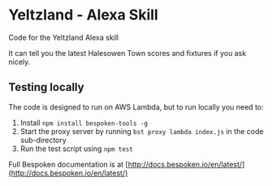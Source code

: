 # Yeltzland - Alexa Skill
Code for the Yeltzland Alexa skill

It can tell you the latest Halesowen Town scores and fixtures if you ask nicely.

## Testing locally

The code is designed to run on AWS Lambda, but to run locally you need to:

1. Install ```npm install bespoken-tools -g```
2. Start the proxy server by running ```bst proxy lambda index.js``` in the code sub-directory
3. Run the test script using ```npm test```

Full Bespoken documentation is at [http://docs.bespoken.io/en/latest/](http://docs.bespoken.io/en/latest/)